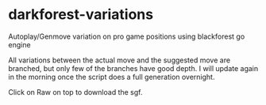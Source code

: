 # darkforest-variations
Autoplay/Genmove variation on pro game positions using blackforest go engine

All variations between the actual move and the suggested move are branched, but only few of the branches have good depth. I will update again in the morning once the script does a full generation overnight.

Click on Raw on top to download the sgf.
